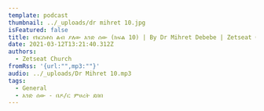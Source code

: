 ```yaml
---
template: podcast
thumbnail: ../_uploads/dr mihret 10.jpg
isFeatured: false
title: የክርስቶስ ልብ ያለው አንድ ሰው (ክፍል 10) | By Dr Mihret Debebe | Zetseat Church
date: 2021-03-12T13:21:40.312Z
authors:
  - Zetseat Church
fromRss: '{url:"",mp3:""}'
audio: ../_uploads/Dr Mihret 10.mp3
tags:
  - General
  - አንድ ሰው - በዶ/ር ምሀረት ደበበ
---
```

